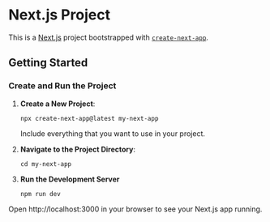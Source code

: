 # Next.js Project

This is a [Next.js](https://nextjs.org) project bootstrapped with
[`create-next-app`](https://nextjs.org/docs/app/api-reference/cli/create-next-app).

## Getting Started

### Create and Run the Project

1. **Create a New Project**:

   ```
   npx create-next-app@latest my-next-app
   ```

   Include everything that you want to use in your project.

2. **Navigate to the Project Directory**:

   ```
   cd my-next-app
   ```

3. **Run the Development Server**

   ```
   npm run dev
   ```

Open http://localhost:3000 in your browser to see your Next.js app running.
